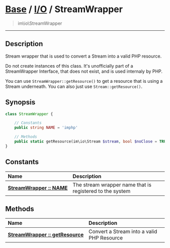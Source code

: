 # [Base](base.md) / [I/O](io.md) / StreamWrapper
 > im\io\StreamWrapper
____

## Description
Stream wrapper that is used to convert a Stream
into a valid PHP resource.

Do not create instances of this class.
It's unofficially part of a StreamWrapper Interface,
that does not exist, and is used internaly by PHP.

You can use `StreamWrapper::getResource()` to get a
resource that is using a Stream underneath. You can also
just use `Stream::getResource()`.

## Synopsis
```php
class StreamWrapper {

    // Constants
    public string NAME = 'imphp'

    // Methods
    public static getResource(im\io\Stream $stream, bool $noClose = TRUE): resource
}
```

## Constants
| Name | Description |
| :--- | :---------- |
| [__StreamWrapper&nbsp;::&nbsp;NAME__](io-StreamWrapper-prop_NAME.md) | The stream wrapper name that is registered to the system |

## Methods
| Name | Description |
| :--- | :---------- |
| [__StreamWrapper&nbsp;::&nbsp;getResource__](io-StreamWrapper-getResource.md) | Convert a Stream into a valid PHP Resource |
